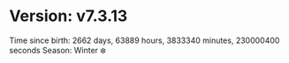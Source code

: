 # Version: v7.3.13
Time since birth: 2662 days, 63889 hours, 3833340 minutes, 230000400 seconds
Season: Winter ❄️
